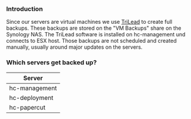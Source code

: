 ### Introduction
Since our servers are virtual machines we use [TriLead](https://www.trilead.com/download/) to create full backups. These backups are stored on the "VM Backups" share on the Synology NAS. The TriLead software is installed on hc-management und connects to ESX host. Those backups are not scheduled and created manually, usually around major updates on the servers.

  
### Which servers get backed up?

| Server                        |  
|-------------------------------|
|hc-management |
|hc-deployment |
|hc-papercut   |
